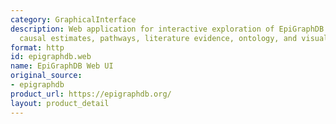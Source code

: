 ```yaml
---
category: GraphicalInterface
description: Web application for interactive exploration of EpiGraphDB including search,
  causal estimates, pathways, literature evidence, ontology, and visualization gallery
format: http
id: epigraphdb.web
name: EpiGraphDB Web UI
original_source:
- epigraphdb
product_url: https://epigraphdb.org/
layout: product_detail
---
```


